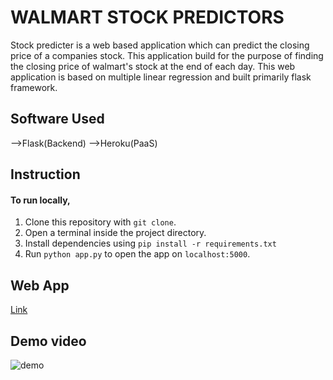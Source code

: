 # WALMART STOCK PREDICTORS
Stock predicter is a web based application which can predict the closing price of a companies stock. This application build for the purpose of finding the closing price 
of walmart's stock at the end of each day. This web application is based on multiple linear regression and built primarily flask framework.

## Software Used
-->Flask(Backend)
-->Heroku(PaaS)

## Instruction
#### To run locally,
1) Clone this repository with `git clone`.
2) Open a terminal inside the project directory.
3) Install dependencies using `pip install -r requirements.txt`
3) Run `python app.py` to open the app on `localhost:5000`.

## Web App
[Link](https://serene-falls-78510.herokuapp.com/)

## Demo video
![demo](https://github.com/RobinSaji/wallmart_stock_prediction-linear_regression-/blob/main/assets/demo.gif)
